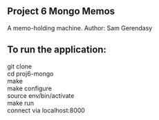 ## Project 6 Mongo Memos
A memo-holding machine.
Author: Sam Gerendasy


## To run the application:
git clone  
cd proj6-mongo  
make  
make configure  
source env/bin/activate  
make run  
connect via localhost:8000